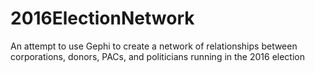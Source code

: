 # 2016ElectionNetwork
An attempt to use Gephi to create a network of relationships between corporations, donors, PACs, and politicians running in the 2016 election
